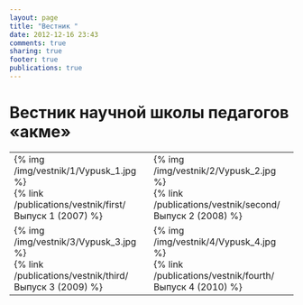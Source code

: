```yaml
---
layout: page
title: "Вестник "
date: 2012-12-16 23:43
comments: true
sharing: true
footer: true
publications: true
---
```


# Вестник научной школы педагогов «акме»

<table class="vestnik">
	<tr>
		<td>
			{% img /img/vestnik/1/Vypusk_1.jpg %}
			<br />
			{% link /publications/vestnik/first/ Выпуск 1 (2007) %}
		</td>
		<td>
			{% img /img/vestnik/2/Vypusk_2.jpg %}
			<br />
			{% link /publications/vestnik/second/ Выпуск 2 (2008) %}
		</td>
	</tr>
	<tr>
		<td>
			{% img /img/vestnik/3/Vypusk_3.jpg %}
			<br />
			{% link /publications/vestnik/third/ Выпуск 3 (2009) %}
		</td>
		<td>
			{% img /img/vestnik/4/Vypusk_4.jpg %}
			<br />
			{% link /publications/vestnik/fourth/ Выпуск 4 (2010) %}
		</td>
	</tr>
</table>